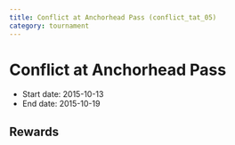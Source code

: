 ```yaml
---
title: Conflict at Anchorhead Pass (conflict_tat_05)
category: tournament
---
```

# Conflict at Anchorhead Pass

  * Start date: 2015-10-13
  * End date: 2015-10-19

## Rewards

